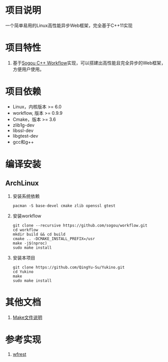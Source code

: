 # 项目说明

一个简单易用的Linux高性能异步Web框架，完全基于C++11实现

# 项目特性
1. 基于[Sogou C++ Workflow](https://github.com/sogou/workflow)实现，可以搭建出高性能且完全异步的Web框架，方便用户使用。

# 项目依赖

- Linux，内核版本 >= 6.0
- workflow, 版本 >= 0.9.9
- Cmake，版本 >= 3.6
- zlib1g-dev
- libssl-dev
- libgtest-dev
- gcc和g++

# 编译安装

## ArchLinux

1. 安装系统依赖
    ```
    pacman -S base-devel cmake zlib openssl gtest
    ```
2. 安装workflow
    ```
    git clone --recursive https://github.com/sogou/workflow.git
    cd workflow
    mkdir build && cd build
    cmake .. -DCMAKE_INSTALL_PREFIX=/usr
    make -j$(nproc)
    sudo make install
    ```
3. 安装本项目
    ```
    git clone https://github.com/QingYu-Su/Yukino.git
    cd Yukino
    make
    sudo make install
    ```

# 其他文档

1. [Make文件说明](/docs/Make.md)

# 参考实现

1. [wfrest](https://github.com/wfrest/wfrest)